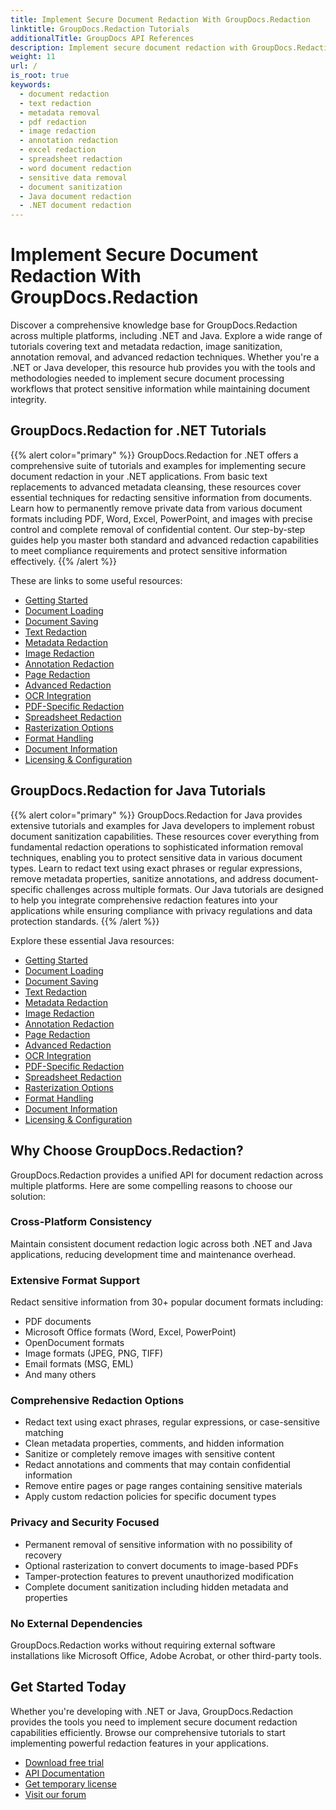 ```yaml
---
title: Implement Secure Document Redaction With GroupDocs.Redaction
linktitle: GroupDocs.Redaction Tutorials
additionalTitle: GroupDocs API References
description: Implement secure document redaction with GroupDocs.Redaction for .NET & Java. Explore tutorials on text, metadata, image redaction & more.
weight: 11
url: /
is_root: true
keywords:
  - document redaction
  - text redaction
  - metadata removal
  - pdf redaction
  - image redaction
  - annotation redaction
  - excel redaction
  - spreadsheet redaction
  - word document redaction
  - sensitive data removal
  - document sanitization
  - Java document redaction
  - .NET document redaction
---
```


# Implement Secure Document Redaction With GroupDocs.Redaction

Discover a comprehensive knowledge base for GroupDocs.Redaction across multiple platforms, including .NET and Java. Explore a wide range of tutorials covering text and metadata redaction, image sanitization, annotation removal, and advanced redaction techniques. Whether you're a .NET or Java developer, this resource hub provides you with the tools and methodologies needed to implement secure document processing workflows that protect sensitive information while maintaining document integrity.

## GroupDocs.Redaction for .NET Tutorials

{{% alert color="primary" %}}
GroupDocs.Redaction for .NET offers a comprehensive suite of tutorials and examples for implementing secure document redaction in your .NET applications. From basic text replacements to advanced metadata cleansing, these resources cover essential techniques for redacting sensitive information from documents. Learn how to permanently remove private data from various document formats including PDF, Word, Excel, PowerPoint, and images with precise control and complete removal of confidential content. Our step-by-step guides help you master both standard and advanced redaction capabilities to meet compliance requirements and protect sensitive information effectively.
{{% /alert %}}

These are links to some useful resources:

- [Getting Started](./net/getting-started/)
- [Document Loading](./net/document-loading/)
- [Document Saving](./net/document-saving/)
- [Text Redaction](./net/text-redaction/)
- [Metadata Redaction](./net/metadata-redaction/)
- [Image Redaction](./net/image-redaction/)
- [Annotation Redaction](./net/annotation-redaction/)
- [Page Redaction](./net/page-redaction/)
- [Advanced Redaction](./net/advanced-redaction/)
- [OCR Integration](./net/ocr-integration/)
- [PDF-Specific Redaction](./net/pdf-specific-redaction/)
- [Spreadsheet Redaction](./net/spreadsheet-redaction/)
- [Rasterization Options](./net/rasterization-options/)
- [Format Handling](./net/format-handling/)
- [Document Information](./net/document-information/)
- [Licensing & Configuration](./net/licensing-configuration/)

## GroupDocs.Redaction for Java Tutorials

{{% alert color="primary" %}}
GroupDocs.Redaction for Java provides extensive tutorials and examples for Java developers to implement robust document sanitization capabilities. These resources cover everything from fundamental redaction operations to sophisticated information removal techniques, enabling you to protect sensitive data in various document types. Learn to redact text using exact phrases or regular expressions, remove metadata properties, sanitize annotations, and address document-specific challenges across multiple formats. Our Java tutorials are designed to help you integrate comprehensive redaction features into your applications while ensuring compliance with privacy regulations and data protection standards.
{{% /alert %}}

Explore these essential Java resources:

- [Getting Started](./java/getting-started/)
- [Document Loading](./java/document-loading/)
- [Document Saving](./java/document-saving/)
- [Text Redaction](./java/text-redaction/)
- [Metadata Redaction](./java/metadata-redaction/)
- [Image Redaction](./java/image-redaction/)
- [Annotation Redaction](./java/annotation-redaction/)
- [Page Redaction](./java/page-redaction/)
- [Advanced Redaction](./java/advanced-redaction/)
- [OCR Integration](./java/ocr-integration/)
- [PDF-Specific Redaction](./java/pdf-specific-redaction/)
- [Spreadsheet Redaction](./java/spreadsheet-redaction/)
- [Rasterization Options](./java/rasterization-options/)
- [Format Handling](./java/format-handling/)
- [Document Information](./java/document-information/)
- [Licensing & Configuration](./java/licensing-configuration/)

## Why Choose GroupDocs.Redaction?

GroupDocs.Redaction provides a unified API for document redaction across multiple platforms. Here are some compelling reasons to choose our solution:

### Cross-Platform Consistency

Maintain consistent document redaction logic across both .NET and Java applications, reducing development time and maintenance overhead.

### Extensive Format Support

Redact sensitive information from 30+ popular document formats including:
- PDF documents
- Microsoft Office formats (Word, Excel, PowerPoint)
- OpenDocument formats
- Image formats (JPEG, PNG, TIFF)
- Email formats (MSG, EML)
- And many others

### Comprehensive Redaction Options

- Redact text using exact phrases, regular expressions, or case-sensitive matching
- Clean metadata properties, comments, and hidden information
- Sanitize or completely remove images with sensitive content
- Redact annotations and comments that may contain confidential information
- Remove entire pages or page ranges containing sensitive materials
- Apply custom redaction policies for specific document types

### Privacy and Security Focused

- Permanent removal of sensitive information with no possibility of recovery
- Optional rasterization to convert documents to image-based PDFs
- Tamper-protection features to prevent unauthorized modification
- Complete document sanitization including hidden metadata and properties

### No External Dependencies

GroupDocs.Redaction works without requiring external software installations like Microsoft Office, Adobe Acrobat, or other third-party tools.

## Get Started Today

Whether you're developing with .NET or Java, GroupDocs.Redaction provides the tools you need to implement secure document redaction capabilities efficiently. Browse our comprehensive tutorials to start implementing powerful redaction features in your applications.

- [Download free trial](https://releases.groupdocs.com/redaction/)
- [API Documentation](https://reference.groupdocs.com/redaction/)
- [Get temporary license](https://purchase.groupdocs.com/temporary-license/)
- [Visit our forum](https://forum.groupdocs.com/c/redaction/)